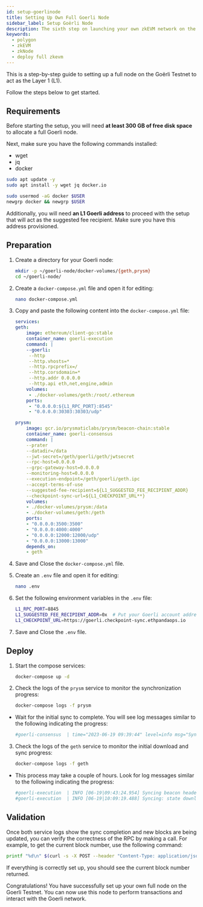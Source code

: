 ```yaml
---
id: setup-goerlinode
title: Setting Up Own Full Goerli Node
sidebar_label: Setup Goërli Node
description: The sixth step on launching your own zkEVM network on the Goerli testnet.
keywords:
  - polygon
  - zkEVM
  - zkNode
  - deploy full zkevm
---
```


This is a step-by-step guide to setting up a full node on the Goërli Testnet to act as the Layer 1 (L1).

Follow the steps below to get started.

## Requirements

Before starting the setup, you will need **at least 300 GB of free disk space** to allocate a full Goerli node.

Next, make sure you have the following commands installed:

- wget
- jq
- docker

```bash
sudo apt update -y
sudo apt install -y wget jq docker.io

sudo usermod -aG docker $USER
newgrp docker && newgrp $USER
```

Additionally, you will need **an L1 Goerli address** to proceed with the setup that will act as the suggested fee recipient. Make sure you have this address provisioned.

## Preparation

1. Create a directory for your Goerli node:

   ```bash
   mkdir -p ~/goerli-node/docker-volumes/{geth,prysm}
   cd ~/goerli-node/
   ```

2. Create a `docker-compose.yml` file and open it for editing:

   ```bash
   nano docker-compose.yml
   ```

3. Copy and paste the following content into the `docker-compose.yml` file:

   ```yaml
   services:
   geth:
       image: ethereum/client-go:stable
       container_name: goerli-execution
       command: |
       --goerli:
        --http
        --http.vhosts=*
        --http.rpcprefix=/
        --http.corsdomain=*
        --http.addr 0.0.0.0
        --http.api eth,net,engine,admin
       volumes:
        - ./docker-volumes/geth:/root/.ethereum
       ports:
        - "0.0.0.0:${L1_RPC_PORT}:8545"
        - "0.0.0.0:30303:30303/udp"

   prysm:
       image: gcr.io/prysmaticlabs/prysm/beacon-chain:stable
       container_name: goerli-consensus
       command: |
       --prater
       --datadir=/data
       --jwt-secret=/geth/goerli/geth/jwtsecret
       --rpc-host=0.0.0.0
       --grpc-gateway-host=0.0.0.0
       --monitoring-host=0.0.0.0
       --execution-endpoint=/geth/goerli/geth.ipc
       --accept-terms-of-use
       --suggested-fee-recipient=${L1_SUGGESTED_FEE_RECIPIENT_ADDR}
       --checkpoint-sync-url=${L1_CHECKPOINT_URL**}
       volumes:
       - ./docker-volumes/prysm:/data
       - ./docker-volumes/geth:/geth
       ports:
       - "0.0.0.0:3500:3500"
       - "0.0.0.0:4000:4000"
       - "0.0.0.0:12000:12000/udp"
       - "0.0.0.0:13000:13000"
       depends_on:
       - geth
   ```

4. Save and Close the `docker-compose.yml` file.

5. Create an `.env` file and open it for editing:

   ```bash
   nano .env
   ```

6. Set the following environment variables in the `.env` file:

   ```bash
   L1_RPC_PORT=8845
   L1_SUGGESTED_FEE_RECIPIENT_ADDR=0x  # Put your Goerli account address
   L1_CHECKPOINT_URL=https://goerli.checkpoint-sync.ethpandaops.io
   ```

7. Save and Close the `.env` file.

## Deploy

1. Start the compose services:

   ```bash
   docker-compose up -d
   ```

2. Check the logs of the `prysm` service to monitor the synchronization progress:

   ```bash
   docker-compose logs -f prysm
   ```

- Wait for the initial sync to complete. You will see log messages similar to the following indicating the progress:

  ```bash
  #goerli-consensus  | time="2023-06-19 09:39:44" level=info msg="Synced up to slot 5888296" prefix=initial-sync
  ```

3. Check the logs of the `geth` service to monitor the initial download and sync progress:

   ```bash
   docker-compose logs -f geth
   ```

- This process may take a couple of hours. Look for log messages similar to the following indicating the progress:

  ```bash
  #goerli-execution  | INFO [06-19|09:43:24.954] Syncing beacon headers                   downloaded=25600 left=9,177,918 eta=1h5m31.860s
  #goerli-execution  | INFO [06-19|10:09:19.488] Syncing: state download in progress      synced=0.30% state=331.34MiB accounts=81053@20.52MiB slots=1,112,986@239.47MiB codes=11681@71.34MiB >
  ```

## Validation

Once both service logs show the sync completion and new blocks are being updated, you can verify the correctness of the RPC by making a call. For example, to get the current block number, use the following command:

```bash
printf "%d\n" $(curl -s -X POST --header "Content-Type: application/json"  --data '{"jsonrpc":"2.0","method":"eth_blockNumber","params":[],"id":83}' http://localhost:8845 | jq -r .result)
```

If everything is correctly set up, you should see the current block number returned.

Congratulations! You have successfully set up your own full node on the Goerli Testnet. You can now use this node to perform transactions and interact with the Goerli network.
